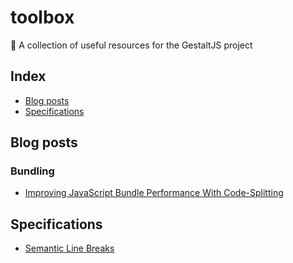 # toolbox
🧰 A collection of useful resources for the GestaltJS project

## Index

- [Blog posts](#blog-posts)
- [Specifications](#specifications)

## Blog posts

### Bundling

- [Improving JavaScript Bundle Performance With Code-Splitting](https://www.smashingmagazine.com/2022/02/javascript-bundle-performance-code-splitting/)

## Specifications

- [Semantic Line Breaks](https://sembr.org/)

